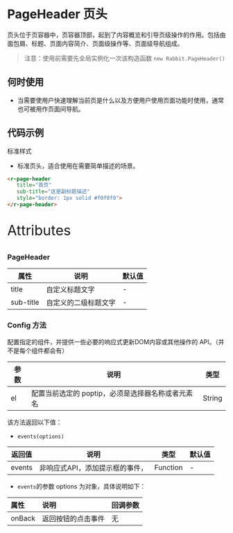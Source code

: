 # PageHeader 页头

页头位于页容器中，页容器顶部，起到了内容概览和引导页级操作的作用。包括由面包屑、标题、页面内容简介、页面级操作等、页面级导航组成。

> 注意：使用前需要先全局实例化一次该构造函数  `new Rabbit.PageHeader()`

## 何时使用

- 当需要使用户快速理解当前页是什么以及方便用户使用页面功能时使用，通常也可被用作页面间导航。

## 代码示例

标准样式

- 标准页头，适合使用在需要简单描述的场景。

```html
<r-page-header
   title="首页"
   sub-title="这是副标题描述" 
   style="border: 1px solid #f0f0f0">
</r-page-header>
```

<p style="font-size: 32px">Attributes</p>

### PageHeader

| 属性      | 说明                 | 默认值 |
| --------- | -------------------- | ------ |
| title     | 自定义标题文字       | -      |
| sub-title | 自定义的二级标题文字 | -      |

### Config  方法

配置指定的组件，并提供一些必要的响应式更新DOM内容或其他操作的 API。（并不是每个组件都会有）

| 参数 | 说明                                              | 类型   |
| ---- | ------------------------------------------------- | ------ |
| el   | 配置当前选定的 poptip，必须是选择器名称或者元素名 | String |

该方法返回以下值：

- `events(options)`

| 返回值  | 说明                            | 类型             | 默认值 |
| ------- | ------------------------------- | ---------------- | ------ |
| events  | 非响应式API，添加提示框的事件， | Function         | -      |

- `events`的参数 options 为对象，具体说明如下：

| 属性   | 说明               | 回调参数 |
| :----- | :----------------- | :------- |
| onBack | 返回按钮的点击事件 | 无       |